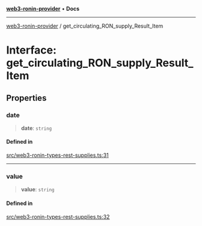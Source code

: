 [**web3-ronin-provider**](../README.md) • **Docs**

***

[web3-ronin-provider](../globals.md) / get\_circulating\_RON\_supply\_Result\_Item

# Interface: get\_circulating\_RON\_supply\_Result\_Item

## Properties

### date

> **date**: `string`

#### Defined in

[src/web3-ronin-types-rest-supplies.ts:31](https://github.com/chuacw/web3-ronin-provider/blob/a0101c455e71e221c1f508afff12749e77bf1fd8/src/web3-ronin-types-rest-supplies.ts#L31)

***

### value

> **value**: `string`

#### Defined in

[src/web3-ronin-types-rest-supplies.ts:32](https://github.com/chuacw/web3-ronin-provider/blob/a0101c455e71e221c1f508afff12749e77bf1fd8/src/web3-ronin-types-rest-supplies.ts#L32)
